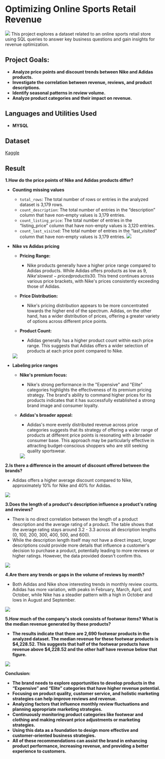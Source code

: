 # Optimizing Online Sports Retail Revenue
<img src="https://i.imgur.com/OLU9BG0.png">
This project explores a dataset related to an online sports retail store using SQL queries to answer key business questions and gain insights for revenue optimization.

<h2></h2>

<h2>Project Goals:</h2>


  - <b> Analyze price points and discount trends between Nike and Adidas products.</b>
  - <b> Investigate the correlation between revenue, reviews, and product descriptions.</b>
  - <b> Identify seasonal patterns in review volume.</b>
  - <b> Analyze product categories and their impact on revenue.</b>

<h2>Languages and Utilities Used</h2>

- <b>MYSQL</b> 

<h2>Dataset</h2>

[Kaggle](https://www.kaggle.com/datasets/irenewidyastuti/datacamp-optimizing-online-sports-retail-revenue)

<h2>Result</h2>

<b>1.How do the price points of Nike and Adidas products differ?</b>

   - <b>Counting missing values</b>
   
     - `total_rows`: The total number of rows or entries in the analyzed dataset is 3,179 rows.
     - `count_description`: The total number of entries in the “description” column that have non-empty values is 3,179 entries.
     - `count_listing_price`: The total number of entries in the “listing_price” column that have non-empty values is 3,120 entries.
     - `count_last_visited`: The total number of entries in the “last_visited” column that have non-empty values is 3,179 entries.
    <img src="https://i.imgur.com/fOwLvGr.png">

   - <b>Nike vs Adidas pricing</b>

     - <b>Pricing Range:</b>
     
       - Nike products generally have a higher price range compared to Adidas products. While Adidas offers products as low as 9$, Nike's lowest-priced product is 30$. This trend continues across various price brackets, with Nike's prices consistently exceeding those of Adidas.

      - <b>Price Distribution:</b>
     
          - Nike's pricing distribution appears to be more concentrated towards the higher end of the spectrum. Adidas, on the other hand, has a wider distribution of prices, offering a greater variety of options across different price points.

      - <b>Product Count:</b>

        - Adidas generally has a higher product count within each price range. This suggests that Adidas offers a wider selection of products at each price point compared to Nike.
       <img src="https://i.imgur.com/DGvqGU9.png">
  
  - <b>Labeling price ranges</b>
     - <b>Nike's premium focus:</b>
       - Nike's strong performance in the "Expensive" and "Elite" categories highlights the effectiveness of its premium pricing strategy. The brand's ability to command higher prices for its products indicates that it has successfully established a strong brand image and consumer loyalty.

    - <b>Adidas's broader appeal:</b>
      - Adidas's more evenly distributed revenue across price categories suggests that its strategy of offering a wider range of products at different price points is resonating with a broader consumer base. This approach may be particularly effective in attracting budget-conscious shoppers who are still seeking quality sportswear.
        
      <img src="https://i.imgur.com/OY1AIyI.png">

<b>2.Is there a difference in the amount of discount offered between the brands?</b>

 - Adidas offers a higher average discount compared to Nike, approximately 10% for Nike and 40% for Adidas.

<img src="https://i.imgur.com/wyT7q5H.png">

<b>3.Does the length of a product's description influence a product's rating and reviews?</b>
- There is no direct correlation between the length of a product description and the average rating of a product. The table shows that the average rating stays around 3.2 - 3.3 across all description lengths (0, 100, 200, 300, 400, 500, and 600).
- While the description length itself may not have a direct impact, longer descriptions could provide more details that influence a customer's decision to purchase a product, potentially leading to more reviews or higher ratings. However, the data provided doesn't confirm this.
<img src="https://i.imgur.com/lNNyy4R.png">

<b>4.Are there any trends or gaps in the volume of reviews by month?</b>

- Both Adidas and Nike show interesting trends in monthly review counts. Adidas has more variation, with peaks in February, March, April, and October, while Nike has a steadier pattern with a high in October and lows in August and September.

<img src="https://i.imgur.com/Dre1wwP.png">


<b>5.How much of the company's stock consists of footwear items? What is the median revenue generated by these products?<b/>

- The results indicate that there are 2,690 footwear products in the analyzed dataset. The median revenue for these footwear products is $4,228.52. This suggests that half of the footwear products have revenue above $4,228.52 and the other half have revenue below that figure.
  
<img src="https://i.imgur.com/dTJY42z.png">

<b>Conclusion:</b>

  - The brand needs to explore opportunities to develop products in the “Expensive” and “Elite” categories that have higher revenue potential.
  - Focusing on product quality, customer service, and holistic marketing strategies can help improve reviews and revenue.
  - Analyzing factors that influence monthly review fluctuations and planning appropriate marketing strategies.
  - Continuously monitoring product categories like footwear and clothing and making relevant price adjustments or marketing strategies.
  - Using this data as a foundation to design more effective and customer-oriented business strategies.
  - All of these recommendations can assist the brand in enhancing product performance, increasing revenue, and providing a better experience to customers.

       
   

